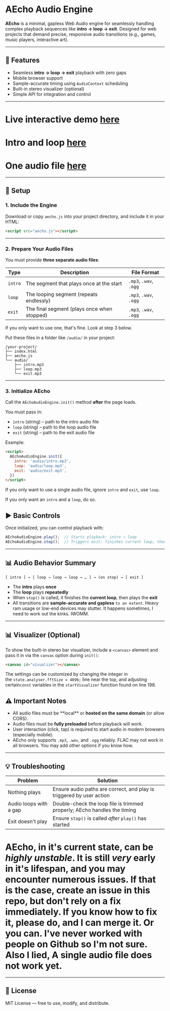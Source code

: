 # AEcho Audio Engine

**AEcho** is a minimal, gapless Web Audio engine for seamlessly handling complex playback sequences like **intro → loop → exit**. Designed for web projects that demand precise, responsive audio transitions (e.g., games, music players, interactive art).

---

## 🌟 Features

* Seamless **intro → loop → exit** playback with zero gaps
* Mobile browser support
* Sample-accurate timing using `AudioContext` scheduling
* Built-in stereo visualizer (optional)
* Simple API for integration and control

---

# Live interactive demo [here](https://bojay.be/AngelEcho)
# Intro and loop [here](https://bojay.be/ganthem)
# One audio file [here](https://bojay.be/singleaudio)

---
## 🔧 Setup

### 1. Include the Engine

Download or copy `aecho.js` into your project directory, and include it in your HTML:

```html
<script src="aecho.js"></script>
```

---

### 2. Prepare Your Audio Files

You must provide **three separate audio files**:

| Type    | Description                                 | File Format            |
| ------- | ------------------------------------------- | ---------------------- |
| `intro` | The segment that plays once at the start    | `.mp3`, `.wav`, `.ogg` |
| `loop`  | The looping segment (repeats endlessly)     | `.mp3`, `.wav`, `.ogg` |
| `exit`  | The final segment (plays once when stopped) | `.mp3`, `.wav`, `.ogg` |

If you only want to use one, that's fine. Look at step 3 below.

Put these files in a folder like `/audio/` in your project:

```
/your-project/
├── index.html
├── aecho.js
└── audio/
    ├── intro.mp3
    ├── loop.mp3
    └── exit.mp3
```

---

### 3. Initialize AEcho

Call the `AEchoAudioEngine.init()` method **after** the page loads.

You must pass in:

* `intro` (string) – path to the intro audio file
* `loop` (string) – path to the loop audio file
* `exit` (string) – path to the exit audio file

Example:

```html
<script>
  AEchoAudioEngine.init({
    intro: 'audio/intro.mp3',
    loop: 'audio/loop.mp3',
    exit: 'audio/exit.mp3',
  })
</script>
```

If you only want to use a single audio file, ignore `intro` and `exit`, use `loop`.

If you only want an `intro` and a `loop`, do so.

## ▶️ Basic Controls

Once initialized, you can control playback with:

```js
AEchoAudioEngine.play();  // Starts playback: intro → loop
AEchoAudioEngine.stop();  // Triggers exit: finishes current loop, then plays exit
```

---

## 📊 Audio Behavior Summary

```
[ intro ] → [ loop → loop → loop → … ] → (on stop) → [ exit ]
```

* The **intro** plays **once**
* The **loop** plays **repeatedly**
* When `stop()` is called, it finishes the **current loop**, then plays the **exit**
* All transitions are **sample-accurate and gapless** `to an extent`. Heavy ram usage or low-end devices may stutter. It happens sometimes, I need to work out the kinks. IWOMM.

---

## 📊 Visualizer (Optional)

To show the built-in stereo bar visualizer, include a `<canvas>` element and pass it in via the `canvas` option during `init()`:

```html
<canvas id="visualizer"></canvas>
```

The settings can be customized by changing the integer in the `state.analyser.fftSize = 4096;` line near the top, and adjusting certain`const` variables in the `startVisualizer` function found on line 198.

## ⚠️ Important Notes

* All audio files must be \*\*local\*\* or **hosted on the same domain** (or allow CORS).
* Audio files must be **fully preloaded** before playback will work.
* User interaction (click, tap) is required to start audio in modern browsers (especially mobile).
* AEcho only supports `.mp3`, `.wav`, and `.ogg` reliably. FLAC may not work in all browsers. You may add other options if you know how.

---

## 💡 Troubleshooting

| Problem                | Solution                                                                 |
| ---------------------- | ------------------------------------------------------------------------ |
| Nothing plays          | Ensure audio paths are correct, and play is triggered by user action     |
| Audio loops with a gap | Double-check the loop file is trimmed properly; AEcho handles the timing |
| Exit doesn't play      | Ensure `stop()` is called *after* `play()` has started                   |

# AEcho, in it's current state, can be ***highly unstable***. It is still *very* early in it's lifespan, and you may encounter numerous issues. If that is the case, create an issue in this repo, but don't rely on a fix immediately. If you know how to fix it, please do, and I can merge it. Or you can. I've never worked with people on Github so I'm not sure. Also I lied, A single audio file does not work yet.

---

## 📄 License

MIT License — free to use, modify, and distribute.

